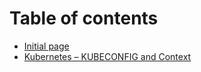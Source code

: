 # Table of contents

* [Initial page](README.md)
* [Kubernetes – KUBECONFIG and Context](kubernetes-kubeconfig-and-context.md)

